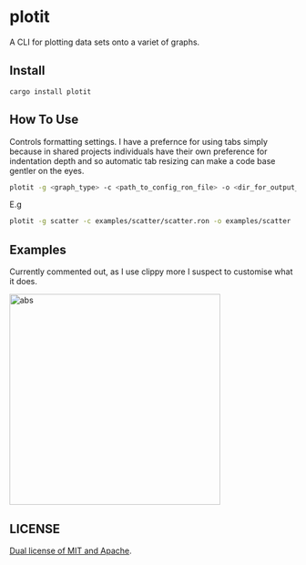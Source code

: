 # plotit

A CLI for plotting data sets onto a variet of graphs.

## Install

`cargo install plotit`

## How To Use

Controls formatting settings. I have a prefernce for using tabs simply because in shared projects individuals have their own preference for indentation depth and so automatic tab resizing can make a code base gentler on the eyes.

```bash
plotit -g <graph_type> -c <path_to_config_ron_file> -o <dir_for_output_png>
```

E.g

```bash
plotit -g scatter -c examples/scatter/scatter.ron -o examples/scatter
```

## Examples

Currently commented out, as I use clippy more I suspect to customise what it does.

<img src="docs/abstract_example.png" alt="abs" width="370"/>

## LICENSE

[Dual license of MIT and Apache](https://github.com/BlondeBurrito/plotit/LICENSE).
